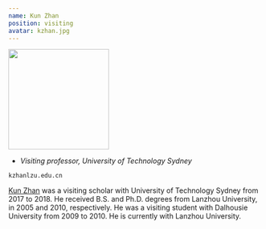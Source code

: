 ```yaml
---
name: Kun Zhan
position: visiting
avatar: kzhan.jpg
---
```


<img width="200" src="{{site.baseurl}}/images/people/{{page.avatar}}" data-action="zoom">

- _Visiting professor, University of Technology Sydney_<br>
<!--- _Science coach. Collaborator. Transdisciplinary optimist._-->

<i class="fa fa-envelope-o"></i> `kzhanlzu.edu.cn`

[Kun Zhan](https://kunzhan.github.io/) was a visiting scholar with University of Technology Sydney from 2017 to 2018. He received B.S. and Ph.D. degrees from Lanzhou University, in 2005 and 2010, respectively.
He was a visiting student with Dalhousie University from 2009 to 2010. He is currently with Lanzhou University.
